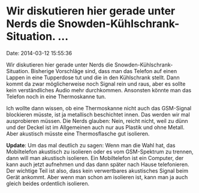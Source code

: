 Wir diskutieren hier gerade unter Nerds die Snowden-Kühlschrank-Situation. \...
===============================================================================

Date: 2014-03-12 15:55:36

Wir diskutieren hier gerade unter Nerds die
Snowden-Kühlschrank-Situation. Bisherige Vorschläge sind, dass man das
Telefon auf einen Lappen in eine Tupperdose tut und die in den
Kühlschrank stellt. Dann kommt da zwar möglicherweise noch Signal rein
und raus, aber es sollte kein verständliches Audio mehr durchkommen.
Ansonsten könnte man das Telefon noch in eine Thermoskanne tun.

Ich wollte dann wissen, ob eine Thermoskanne nicht auch das GSM-Signal
blockieren müsste, ist ja metallisch beschichtet innen. Das werden wir
mal ausprobieren müssen. Die Nerds glauben: Nein, reicht nicht, weil zu
dünn und der Deckel ist im Allgemeinen auch nur aus Plastik und ohne
Metall. Aber akustisch müsste eine Thermosflasche gut isolieren.

**Update**: Um das mal deutlich zu sagen: Wenn man die Wahl hat, das
Mobiltelefon akustisch zu isolieren oder es vom GSM-Spektrum zu trennen,
dann will man akustisch isolieren. Ein Mobiltelefon ist ein Computer,
der kann auch jetzt aufnehmen und das dann später nach Hause
telefonieren. Der wichtige Teil ist also, dass kein verwertbares
akustisches Signal beim Gerät ankommt. Aber wenn man schon am isolieren
ist, kann man ja auch gleich beides ordentlich isolieren.
